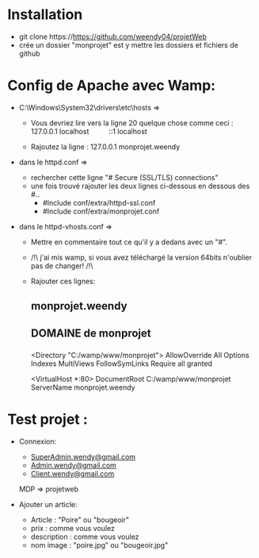 Installation
============

- git clone https://https://github.com/weendy04/projetWeb
- crée un dossier "monprojet" est y mettre les dossiers et fichiers de github 


Config de Apache avec Wamp:
===========================
- C:\Windows\System32\drivers\etc\hosts => 
	- Vous devriez lire vers la ligne 20 quelque chose comme ceci :
	&emsp; &emsp;	127.0.0.1 localhost
	&emsp; &emsp;	::1 localhost

	- Rajoutez la ligne :
	127.0.0.1 monprojet.weendy 

- dans le httpd.conf => 
	- rechercher cette ligne "# Secure (SSL/TLS) connections"
	- une fois trouvé rajouter les deux lignes ci-dessous en dessous des #..
		- #Include conf/extra/httpd-ssl.conf
		- #Include conf/extra/monprojet.conf
- dans le httpd-vhosts.conf => 
	- Mettre en commentaire tout ce qu'il y a dedans avec  un "#". 
	- /!\ j'ai mis wamp, si vous avez téléchargé la version 64bits n'oublier pas de changer! /!\
	- Rajouter ces lignes:
		#####
		## monprojet.weendy
		## DOMAINE de monprojet
		#####

		<Directory "C:/wamp/www/monprojet">
		AllowOverride All
		Options Indexes MultiViews FollowSymLinks
		Require all granted
		</Directory>

		<VirtualHost *:80>
		DocumentRoot C:/wamp/www/monprojet
		ServerName monprojet.weendy
		</VirtualHost>
		
Test projet :
=============
 - Connexion: 
   - SuperAdmin.wendy@gmail.com
   - Admin.wendy@gmail.com
   - Client.wendy@gmail.com
   
   MDP => projetweb
 
 - Ajouter un article:
   - Article : "Poire" ou "bougeoir"
   - prix : comme vous voulez
   - description : comme vous voulez
   - nom image : "poire.jpg" ou "bougeoir.jpg"
